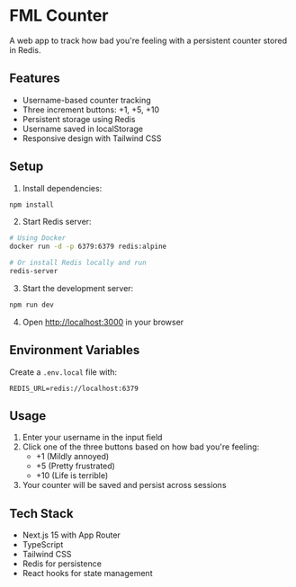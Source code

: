 # FML Counter

A web app to track how bad you're feeling with a persistent counter stored in Redis.

## Features

- Username-based counter tracking
- Three increment buttons: +1, +5, +10
- Persistent storage using Redis
- Username saved in localStorage
- Responsive design with Tailwind CSS

## Setup

1. Install dependencies:

```bash
npm install
```

2. Start Redis server:

```bash
# Using Docker
docker run -d -p 6379:6379 redis:alpine

# Or install Redis locally and run
redis-server
```

3. Start the development server:

```bash
npm run dev
```

4. Open [http://localhost:3000](http://localhost:3000) in your browser

## Environment Variables

Create a `.env.local` file with:

```
REDIS_URL=redis://localhost:6379
```

## Usage

1. Enter your username in the input field
2. Click one of the three buttons based on how bad you're feeling:
   - +1 (Mildly annoyed)
   - +5 (Pretty frustrated)
   - +10 (Life is terrible)
3. Your counter will be saved and persist across sessions

## Tech Stack

- Next.js 15 with App Router
- TypeScript
- Tailwind CSS
- Redis for persistence
- React hooks for state management
